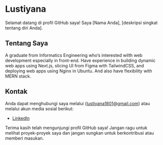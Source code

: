 # Lustiyana
Selamat datang di profil GitHub saya! Saya [Nama Anda], [deskripsi singkat tentang diri Anda].

## Tentang Saya
A graduate from Informatics Engineering who’s interested wilth web development especially in front-end. Have experience in building dynamic web apps using Next.js, slicing UI from Figma with TailwindCSS, and deploying web apps using Nginx in Ubuntu. And also have flexibility with MERN stack. 

## Kontak
Anda dapat menghubungi saya melalui (lustiyana1801@gmail.com) atau melalui akun media sosial berikut:
- [LinkedIn](https://www.linkedin.com/in/username)

Terima kasih telah mengunjungi profil GitHub saya! Jangan ragu untuk melihat proyek-proyek saya dan jangan sungkan untuk berkontribusi atau memberi masukan.


<!--
**Lustiyana/Lustiyana** is a ✨ _special_ ✨ repository because its `README.md` (this file) appears on your GitHub profile.

Here are some ideas to get you started:

- 🔭 I’m currently working on ...
- 🌱 I’m currently learning ...
- 👯 I’m looking to collaborate on ...
- 🤔 I’m looking for help with ...
- 💬 Ask me about ...
- 📫 How to reach me: ...
- 😄 Pronouns: ...
- ⚡ Fun fact: ...
-->
